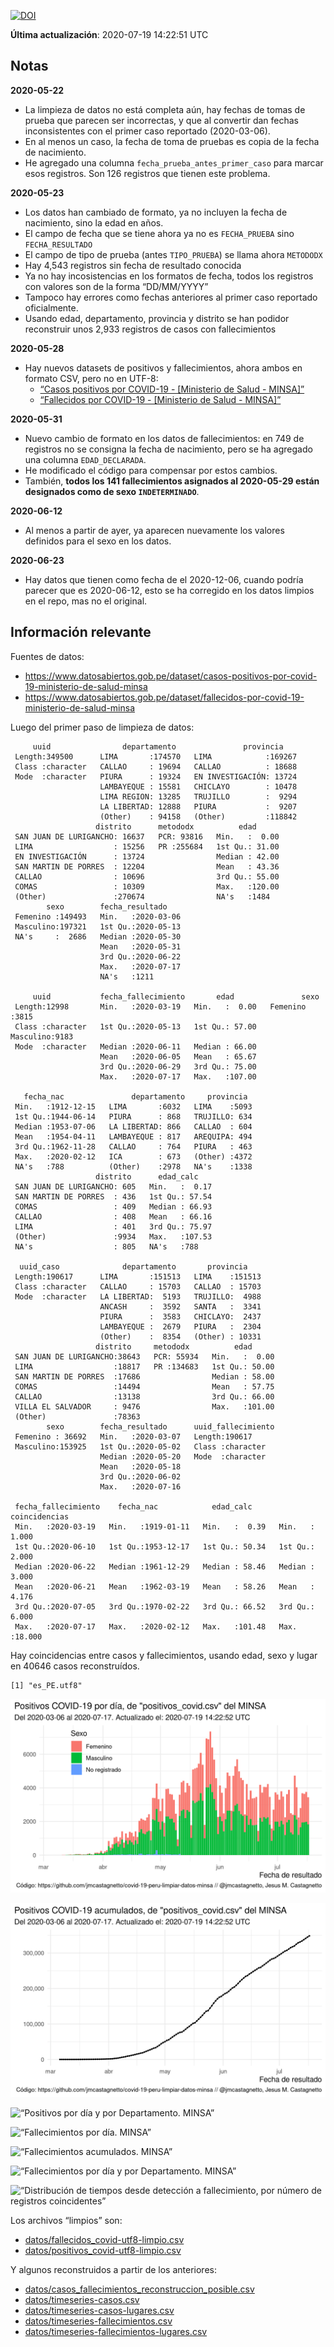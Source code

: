 [![DOI](https://zenodo.org/badge/266025854.svg)](https://zenodo.org/badge/latestdoi/266025854)

**Última actualización**: 2020-07-19 14:22:51 UTC

Notas
-----

**2020-05-22**

-   La limpieza de datos no está completa aún, hay fechas de tomas de
    prueba que parecen ser incorrectas, y que al convertir dan fechas
    inconsistentes con el primer caso reportado (2020-03-06).
-   En al menos un caso, la fecha de toma de pruebas es copia de la
    fecha de nacimiento.
-   He agregado una columna `fecha_prueba_antes_primer_caso` para marcar
    esos registros. Son 126 registros que tienen este problema.

**2020-05-23**

-   Los datos han cambiado de formato, ya no incluyen la fecha de
    nacimiento, sino la edad en años.
-   El campo de fecha que se tiene ahora ya no es `FECHA_PRUEBA` sino
    `FECHA_RESULTADO`
-   El campo de tipo de prueba (antes `TIPO_PRUEBA`) se llama ahora
    `METODODX`
-   Hay 4,543 registros sin fecha de resultado conocida
-   Ya no hay incosistencias en los formatos de fecha, todos los
    registros con valores son de la forma “DD/MM/YYYY”
-   Tampoco hay errores como fechas anteriores al primer caso reportado
    oficialmente.
-   Usando edad, departamento, provincia y distrito se han podidor
    reconstruir unos 2,933 registros de casos con fallecimientos

**2020-05-28**

-   Hay nuevos datasets de positivos y fallecimientos, ahora ambos en
    formato CSV, pero no en UTF-8:
    -   [“Casos positivos por COVID-19 - \[Ministerio de Salud -
        MINSA\]”](https://www.datosabiertos.gob.pe/dataset/casos-positivos-por-covid-19-ministerio-de-salud-minsa)
    -   [“Fallecidos por COVID-19 - \[Ministerio de Salud -
        MINSA\]”](https://www.datosabiertos.gob.pe/dataset/fallecidos-por-covid-19-ministerio-de-salud-minsa)

**2020-05-31**

-   Nuevo cambio de formato en los datos de fallecimientos: en 749 de
    registros no se consigna la fecha de nacimiento, pero se ha agregado
    una columna `EDAD_DECLARADA`.
-   He modificado el código para compensar por estos cambios.
-   También, **todos los 141 fallecimientos asignados al 2020-05-29
    están designados como de sexo `INDETERMINADO`**.

**2020-06-12**

-   Al menos a partir de ayer, ya aparecen nuevamente los valores
    definidos para el sexo en los datos.

**2020-06-23**

-   Hay datos que tienen como fecha de el 2020-12-06, cuando podría
    parecer que es 2020-06-12, esto se ha corregido en los datos limpios
    en el repo, mas no el original.

Información relevante
---------------------

Fuentes de datos:

-   <a href="https://www.datosabiertos.gob.pe/dataset/casos-positivos-por-covid-19-ministerio-de-salud-minsa" class="uri">https://www.datosabiertos.gob.pe/dataset/casos-positivos-por-covid-19-ministerio-de-salud-minsa</a>
-   <a href="https://www.datosabiertos.gob.pe/dataset/fallecidos-por-covid-19-ministerio-de-salud-minsa" class="uri">https://www.datosabiertos.gob.pe/dataset/fallecidos-por-covid-19-ministerio-de-salud-minsa</a>

Luego del primer paso de limpieza de datos:

         uuid                departamento               provincia     
     Length:349500      LIMA       :174570   LIMA            :169267  
     Class :character   CALLAO     : 19694   CALLAO          : 18688  
     Mode  :character   PIURA      : 19324   EN INVESTIGACIÓN: 13724  
                        LAMBAYEQUE : 15581   CHICLAYO        : 10478  
                        LIMA REGION: 13285   TRUJILLO        :  9294  
                        LA LIBERTAD: 12888   PIURA           :  9207  
                        (Other)    : 94158   (Other)         :118842  
                       distrito      metododx          edad       
     SAN JUAN DE LURIGANCHO: 16637   PCR: 93816   Min.   :  0.00  
     LIMA                  : 15256   PR :255684   1st Qu.: 31.00  
     EN INVESTIGACIÓN      : 13724                Median : 42.00  
     SAN MARTIN DE PORRES  : 12204                Mean   : 43.36  
     CALLAO                : 10696                3rd Qu.: 55.00  
     COMAS                 : 10309                Max.   :120.00  
     (Other)               :270674                NA's   :1484    
            sexo        fecha_resultado     
     Femenino :149493   Min.   :2020-03-06  
     Masculino:197321   1st Qu.:2020-05-13  
     NA's     :  2686   Median :2020-05-30  
                        Mean   :2020-05-31  
                        3rd Qu.:2020-06-22  
                        Max.   :2020-07-17  
                        NA's   :1211        

         uuid           fecha_fallecimiento       edad               sexo     
     Length:12998       Min.   :2020-03-19   Min.   :  0.00   Femenino :3815  
     Class :character   1st Qu.:2020-05-13   1st Qu.: 57.00   Masculino:9183  
     Mode  :character   Median :2020-06-11   Median : 66.00                   
                        Mean   :2020-06-05   Mean   : 65.67                   
                        3rd Qu.:2020-06-29   3rd Qu.: 75.00                   
                        Max.   :2020-07-17   Max.   :107.00                   
                                                                              
       fecha_nac               departamento     provincia   
     Min.   :1912-12-15   LIMA       :6032   LIMA    :5093  
     1st Qu.:1944-06-14   PIURA      : 868   TRUJILLO: 634  
     Median :1953-07-06   LA LIBERTAD: 866   CALLAO  : 604  
     Mean   :1954-04-11   LAMBAYEQUE : 817   AREQUIPA: 494  
     3rd Qu.:1962-11-28   CALLAO     : 764   PIURA   : 463  
     Max.   :2020-02-12   ICA        : 673   (Other) :4372  
     NA's   :788          (Other)    :2978   NA's    :1338  
                       distrito      edad_calc     
     SAN JUAN DE LURIGANCHO: 605   Min.   :  0.17  
     SAN MARTIN DE PORRES  : 436   1st Qu.: 57.54  
     COMAS                 : 409   Median : 66.93  
     CALLAO                : 408   Mean   : 66.16  
     LIMA                  : 401   3rd Qu.: 75.97  
     (Other)               :9934   Max.   :107.53  
     NA's                  : 805   NA's   :788     

      uuid_caso              departamento       provincia     
     Length:190617      LIMA       :151513   LIMA    :151513  
     Class :character   CALLAO     : 15703   CALLAO  : 15703  
     Mode  :character   LA LIBERTAD:  5193   TRUJILLO:  4988  
                        ANCASH     :  3592   SANTA   :  3341  
                        PIURA      :  3583   CHICLAYO:  2437  
                        LAMBAYEQUE :  2679   PIURA   :  2304  
                        (Other)    :  8354   (Other) : 10331  
                       distrito     metododx          edad       
     SAN JUAN DE LURIGANCHO:38643   PCR: 55934   Min.   :  0.00  
     LIMA                  :18817   PR :134683   1st Qu.: 50.00  
     SAN MARTIN DE PORRES  :17686                Median : 58.00  
     COMAS                 :14494                Mean   : 57.75  
     CALLAO                :13138                3rd Qu.: 66.00  
     VILLA EL SALVADOR     : 9476                Max.   :101.00  
     (Other)               :78363                                
            sexo        fecha_resultado      uuid_fallecimiento
     Femenino : 36692   Min.   :2020-03-07   Length:190617     
     Masculino:153925   1st Qu.:2020-05-02   Class :character  
                        Median :2020-05-20   Mode  :character  
                        Mean   :2020-05-18                     
                        3rd Qu.:2020-06-02                     
                        Max.   :2020-07-16                     
                                                               
     fecha_fallecimiento    fecha_nac            edad_calc      coincidencias   
     Min.   :2020-03-19   Min.   :1919-01-11   Min.   :  0.39   Min.   : 1.000  
     1st Qu.:2020-06-10   1st Qu.:1953-12-17   1st Qu.: 50.34   1st Qu.: 2.000  
     Median :2020-06-22   Median :1961-12-29   Median : 58.46   Median : 3.000  
     Mean   :2020-06-21   Mean   :1962-03-19   Mean   : 58.26   Mean   : 4.176  
     3rd Qu.:2020-07-05   3rd Qu.:1970-02-22   3rd Qu.: 66.52   3rd Qu.: 6.000  
     Max.   :2020-07-17   Max.   :2020-02-12   Max.   :101.48   Max.   :18.000  
                                                                                

Hay coincidencias entre casos y fallecimientos, usando edad, sexo y
lugar en 40646 casos reconstruídos.

    [1] "es_PE.utf8"

![“Positivos por día. MINSA”](plots/positivos-por-dia-minsa.png)

![“Positivos acumulados. MINSA”](plots/positivos-acumulados-minsa.png)

![“Positivos por día y por Departamento.
MINSA”](plots/positivos-diarios-por-departamento-minsa.png)

![“Fallecimientos por día.
MINSA”](plots/fallecimientos-por-dia-minsa.png)

![“Fallecimientos acumulados.
MINSA”](plots/fallecimientos-acumulados-minsa.png)

![“Fallecimientos por día y por Departamento.
MINSA”](plots/fallecimientos-diarios-por-departamento-minsa.png)

![“Distribución de tiempos desde detección a fallecimiento, por número
de registros
coincidentes”](plots/deteccion-fallecimiento-por-coincidentes.png)

Los archivos “limpios” son:

-   [datos/fallecidos\_covid-utf8-limpio.csv](datos/fallecidos_covid-utf8-limpio.csv)
-   [datos/positivos\_covid-utf8-limpio.csv](datos/positivos_covid-utf8-limpio.csv)

Y algunos reconstruidos a partir de los anteriores:

-   [datos/casos\_fallecimientos\_reconstruccion\_posible.csv](datos/casos_fallecimientos_reconstruccion_posible.csv)
-   [datos/timeseries-casos.csv](datos/timeseries-casos.csv)
-   [datos/timeseries-casos-lugares.csv](datos/timeseries-casos-lugares.csv)
-   [datos/timeseries-fallecimientos.csv](datos/timeseries-fallecimientos.csv)
-   [datos/timeseries-fallecimientos-lugares.csv](datos/timeseries-fallecimientos-lugares.csv)
